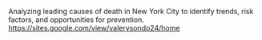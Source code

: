 Analyzing leading causes of death in New York City to identify trends, risk factors, and opportunities for prevention. https://sites.google.com/view/valerysondo24/home
